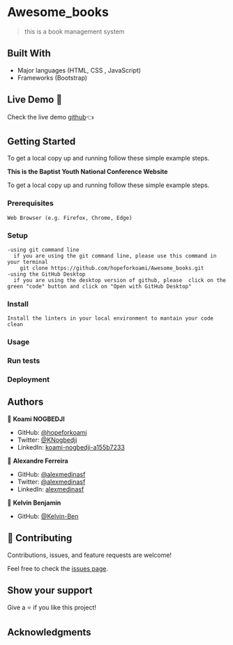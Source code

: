 
# Awesome_books

> this is a book management system 


## Built With
- Major languages (HTML, CSS , JavaScript)
- Frameworks (Bootstrap)

## Live Demo 🔗

Check the live demo [github](https://hopeforkoami.github.io/Awesome_books/)👈


## Getting Started
To get a local copy up and running follow these simple example steps.

**This is the Baptist Youth National Conference Website**


To get a local copy up and running follow these simple example steps.

### Prerequisites
    Web Browser (e.g. Firefox, Chrome, Edge)

### Setup
    -using git command line
      if you are using the git command line, please use this command in your terminal
        git clone https://github.com/hopeforkoami/Awesome_books.git
    -using the GitHub Desktop
      if you are using the desktop version of github, please  click on the green "code" button and click on "Open with GitHub Desktop" 


### Install
    Install the linters in your local environment to mantain your code clean 

### Usage

### Run tests

### Deployment



## Authors

👤 **Koami NOGBEDJI**

- GitHub: [@hopeforkoami](https://github.com/hopeforkoami)
- Twitter: [@KNogbedji](https://twitter.com/KNogbedji)
- LinkedIn: [koami-nogbedji-a155b7233](https://linkedin.com/in/koami-nogbedji-a155b7233)

👤 **Alexandre Ferreira**

- GitHub: [@alexmedinasf](https://github.com/alexmedinasf)
- Twitter: [@alexmedinasf](https://twitter.com/alexmedinasf)
- LinkedIn: [alexmedinasf](https://www.linkedin.com/in/alexmedinasf/)

👤 **Kelvin Benjamin**

- GitHub: [@Kelvin-Ben](https://github.com/Kelvin-Ben)


## 🤝 Contributing

Contributions, issues, and feature requests are welcome!

Feel free to check the [issues page](../../issues/).

## Show your support

Give a ⭐️ if you like this project!

## Acknowledgments




